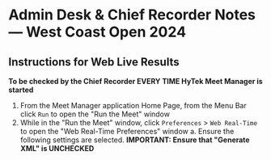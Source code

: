 # Admin Desk & Chief Recorder Notes — West Coast Open 2024
## Instructions for Web Live Results
**To be checked by the Chief Recorder EVERY TIME HyTek Meet Manager is started**
1. From the Meet Manager application Home Page, from the Menu Bar click `Run` to open the "Run the Meet" window
2. While in the "Run the Meet" window, click `Preferences` > `Web Real-Time` to open the "Web Real-Time Preferences" window
   a. Ensure the following settings are selected.
      **IMPORTANT: Ensure that "Generate XML" is UNCHECKED**
